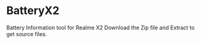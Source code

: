 # BatteryX2
Battery Information tool for Realme X2
Download the Zip file and Extract to get source files.

